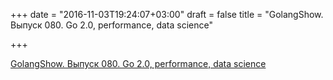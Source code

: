 +++
date = "2016-11-03T19:24:07+03:00"
draft = false
title = "GolangShow. Выпуск 080. Go 2.0, performance, data science"

+++

<p><a href="http://golangshow.com/episode/2016/10-26-080/">GolangShow. Выпуск 080. Go 2.0, performance, data science</a></p>
